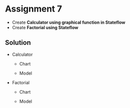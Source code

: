 # Assignment 7

* Create **Calculator using graphical function in Stateflow**
* Create **Factorial using Stateflow**

## **Solution**

- Calculator 

  * Chart 

  * Model



* Factorial 

  * Chart 

  * Model
